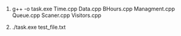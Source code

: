 1) g++ -o task.exe Time.cpp Data.cpp BHours.cpp Managment.cpp Queue.cpp Scaner.cpp Visitors.cpp

2) ./task.exe test_file.txt
